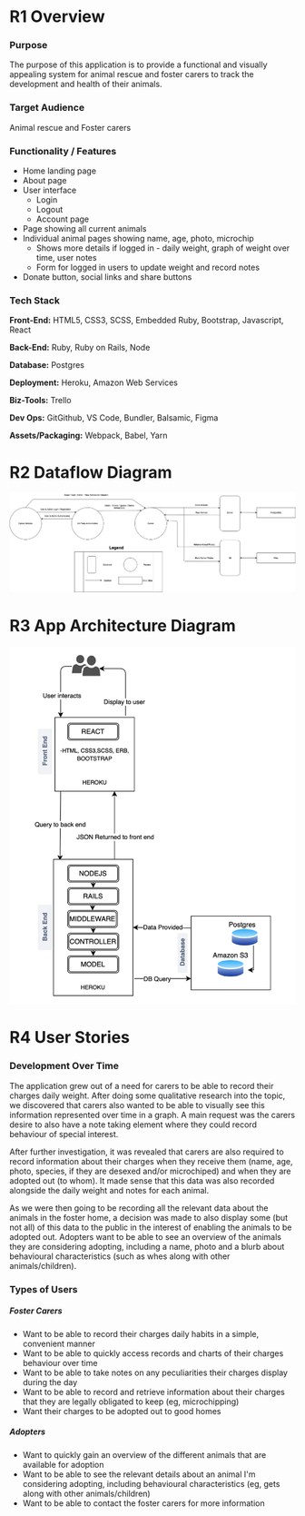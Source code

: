 # R1 Overview

### Purpose

The purpose of this application is to provide a functional and visually appealing system for animal rescue and foster carers to track the development and health of their animals.

### Target Audience

Animal rescue and Foster carers

### Functionality / Features

- Home landing page
- About page
- User interface
  - Login
  - Logout
  - Account page
- Page showing all current animals
- Individual animal pages showing name, age, photo, microchip
  - Shows more details if logged in - daily weight, graph of weight over time, user notes
  - Form for logged in users to update weight and record notes
- Donate button, social links and share buttons

### Tech Stack

**Front-End:** HTML5, CSS3, SCSS, Embedded Ruby, Bootstrap, Javascript, React

**Back-End:** Ruby, Ruby on Rails, Node

**Database:** Postgres

**Deployment:** Heroku, Amazon Web Services

**Biz-Tools:** Trello 

**Dev Ops:** GitGithub, VS Code, Bundler, Balsamic, Figma

**Assets/Packaging:** Webpack, Babel, Yarn

# R2 Dataflow Diagram

![dataflow diagram](assets/dataflow.png)

# R3 App Architecture Diagram

![architecture diagram](assets/architecture.png)



# R4 User Stories

### Development Over Time

The application grew out of a need for carers to be able to record their charges daily weight. After doing some qualitative research into the topic, we discovered that carers also wanted to be able to visually see this information represented over time in a graph. A main request was the carers desire to also have a note taking element where they could record behaviour of special interest.

After further investigation, it was revealed that carers are also required to record information about their charges when they receive them (name, age, photo, species, if they are desexed and/or microchiped) and when they are adopted out (to whom). It made sense that this data was also recorded alongside the daily weight and notes for each animal.

As we were then going to be recording all the relevant data about the animals in the foster home, a decision was made to also display some (but not all) of this data to the public in the interest of enabling the animals to be adopted out. Adopters want to be able to see an overview of the animals they are considering adopting, including a name, photo and a blurb about behavioural characteristics (such as whes along with other animals/children). 

### Types of Users

##### Foster Carers

- Want to be able to record their charges daily habits in a simple, convenient manner
- Want to be able to quickly access records and charts of their charges behaviour over time
- Want to be able to take notes on any peculiarities their charges display during the day
- Want to be able to record and retrieve information about their charges that they are legally obligated to keep (eg, microchipping)
- Want their charges to be adopted out to good homes

##### Adopters

- Want to quickly gain an overview of the different animals that are available for adoption
- Want to be able to see the relevant details about an animal I'm considering adopting, including behavioural characteristics (eg, gets along with other animals/children)
- Want to be able to contact the foster carers for more information